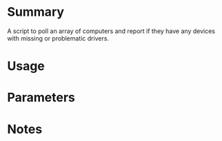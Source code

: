 # Summary
A script to poll an array of computers and report if they have any devices with missing or problematic drivers.

# Usage

# Parameters

# Notes

